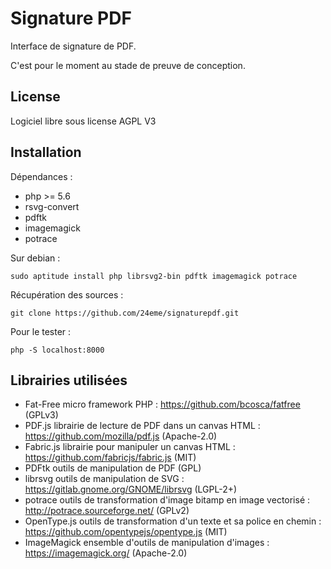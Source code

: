 # Signature PDF

Interface de signature de PDF.

C'est pour le moment au stade de preuve de conception.

## License

Logiciel libre sous license AGPL V3

## Installation

Dépendances :

- php >= 5.6 
- rsvg-convert
- pdftk
- imagemagick
- potrace

Sur debian :

`
sudo aptitude install php librsvg2-bin pdftk imagemagick potrace
`

Récupération des sources :

`
git clone https://github.com/24eme/signaturepdf.git
`

Pour le tester :

`
php -S localhost:8000 
`

## Librairies utilisées

- Fat-Free micro framework PHP : https://github.com/bcosca/fatfree (GPLv3)
- PDF.js librairie de lecture de PDF dans un canvas HTML : https://github.com/mozilla/pdf.js (Apache-2.0)
- Fabric.js librairie pour manipuler un canvas HTML : https://github.com/fabricjs/fabric.js (MIT)
- PDFtk outils de manipulation de PDF (GPL)
- librsvg outils de manipulation de SVG : https://gitlab.gnome.org/GNOME/librsvg (LGPL-2+)
- potrace outils de transformation d'image bitamp en image vectorisé : http://potrace.sourceforge.net/ (GPLv2)
- OpenType.js outils de transformation d'un texte et sa police en chemin : https://github.com/opentypejs/opentype.js (MIT)
- ImageMagick ensemble d'outils de manipulation d'images : https://imagemagick.org/ (Apache-2.0)
